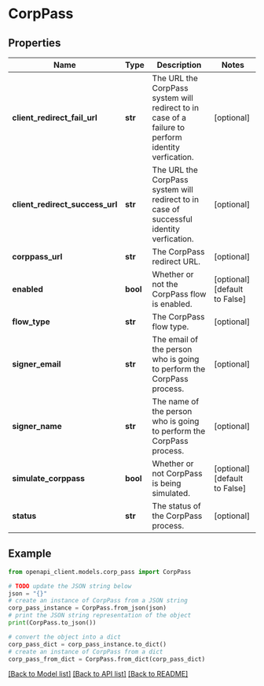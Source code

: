 # CorpPass


## Properties

Name | Type | Description | Notes
------------ | ------------- | ------------- | -------------
**client_redirect_fail_url** | **str** | The URL the CorpPass system will redirect to in case of a failure to perform identity verfication. | [optional] 
**client_redirect_success_url** | **str** | The URL the CorpPass system will redirect to in case of successful identity verfication. | [optional] 
**corppass_url** | **str** | The CorpPass redirect URL. | [optional] 
**enabled** | **bool** | Whether or not the CorpPass flow is enabled. | [optional] [default to False]
**flow_type** | **str** | The CorpPass flow type. | [optional] 
**signer_email** | **str** | The email of the person who is going to perform the CorpPass process. | [optional] 
**signer_name** | **str** | The name of the person who is going to perform the CorpPass process. | [optional] 
**simulate_corppass** | **bool** | Whether or not CorpPass is being simulated. | [optional] [default to False]
**status** | **str** | The status of the CorpPass process. | [optional] 

## Example

```python
from openapi_client.models.corp_pass import CorpPass

# TODO update the JSON string below
json = "{}"
# create an instance of CorpPass from a JSON string
corp_pass_instance = CorpPass.from_json(json)
# print the JSON string representation of the object
print(CorpPass.to_json())

# convert the object into a dict
corp_pass_dict = corp_pass_instance.to_dict()
# create an instance of CorpPass from a dict
corp_pass_from_dict = CorpPass.from_dict(corp_pass_dict)
```
[[Back to Model list]](../README.md#documentation-for-models) [[Back to API list]](../README.md#documentation-for-api-endpoints) [[Back to README]](../README.md)


